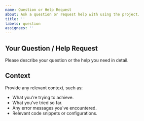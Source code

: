 ```yaml
---
name: Question or Help Request
about: Ask a question or request help with using the project.
title: ''
labels: question
assignees: ''
---
```


## Your Question / Help Request

Please describe your question or the help you need in detail.

## Context

Provide any relevant context, such as:

- What you're trying to achieve.
- What you've tried so far.
- Any error messages you've encountered.
- Relevant code snippets or configurations.
